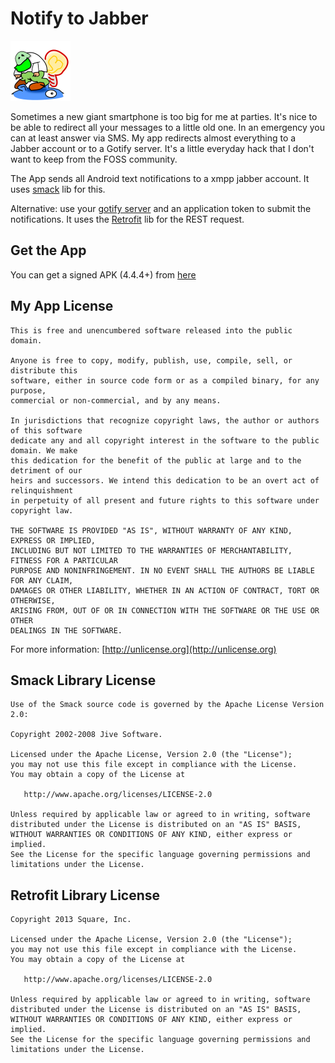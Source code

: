 # Notify to Jabber

![Logo](app/src/main/res/mipmap-xhdpi/ic_launcher.png)

Sometimes a new giant smartphone is too big for me at parties. It's nice to 
be able to redirect all your messages to a little old one. In an emergency 
you can at least answer via SMS. My app redirects almost everything to a 
Jabber account or to a Gotify server. It's a little everyday hack that I 
don't want to keep from the FOSS community.

The App sends all Android text notifications to a xmpp jabber account. It
uses [smack](https://github.com/igniterealtime/Smack/) lib for this.

Alternative: use your [gotify server](https://github.com/gotify/server) and an application token to
submit the notifications. It uses the [Retrofit](https://github.com/square/retrofit) lib for the REST request.


## Get the App

You can get a signed APK (4.4.4+) from [here](https://raw.githubusercontent.com/no-go/NotifyRelay/master/app/release/click.dummer.notify_to_jabber.apk)

## My App License

    This is free and unencumbered software released into the public domain.

    Anyone is free to copy, modify, publish, use, compile, sell, or distribute this
    software, either in source code form or as a compiled binary, for any purpose,
    commercial or non-commercial, and by any means.

    In jurisdictions that recognize copyright laws, the author or authors of this software
    dedicate any and all copyright interest in the software to the public domain. We make
    this dedication for the benefit of the public at large and to the detriment of our
    heirs and successors. We intend this dedication to be an overt act of relinquishment
    in perpetuity of all present and future rights to this software under copyright law.

    THE SOFTWARE IS PROVIDED "AS IS", WITHOUT WARRANTY OF ANY KIND, EXPRESS OR IMPLIED,
    INCLUDING BUT NOT LIMITED TO THE WARRANTIES OF MERCHANTABILITY, FITNESS FOR A PARTICULAR
    PURPOSE AND NONINFRINGEMENT. IN NO EVENT SHALL THE AUTHORS BE LIABLE FOR ANY CLAIM,
    DAMAGES OR OTHER LIABILITY, WHETHER IN AN ACTION OF CONTRACT, TORT OR OTHERWISE,
    ARISING FROM, OUT OF OR IN CONNECTION WITH THE SOFTWARE OR THE USE OR OTHER
    DEALINGS IN THE SOFTWARE.

For more information: [http://unlicense.org](http://unlicense.org)

## Smack Library License

    Use of the Smack source code is governed by the Apache License Version 2.0:

    Copyright 2002-2008 Jive Software.

    Licensed under the Apache License, Version 2.0 (the "License");
    you may not use this file except in compliance with the License.
    You may obtain a copy of the License at

       http://www.apache.org/licenses/LICENSE-2.0

    Unless required by applicable law or agreed to in writing, software
    distributed under the License is distributed on an "AS IS" BASIS,
    WITHOUT WARRANTIES OR CONDITIONS OF ANY KIND, either express or implied.
    See the License for the specific language governing permissions and
    limitations under the License.

## Retrofit Library License

    Copyright 2013 Square, Inc.

    Licensed under the Apache License, Version 2.0 (the "License");
    you may not use this file except in compliance with the License.
    You may obtain a copy of the License at

       http://www.apache.org/licenses/LICENSE-2.0

    Unless required by applicable law or agreed to in writing, software
    distributed under the License is distributed on an "AS IS" BASIS,
    WITHOUT WARRANTIES OR CONDITIONS OF ANY KIND, either express or implied.
    See the License for the specific language governing permissions and
    limitations under the License.